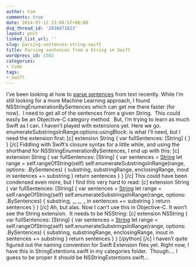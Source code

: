 ```yaml
---
author: tim
comments: true
date: 2014-07-12 23:08:57+00:00
dsq_thread_id: '2838871623'
layout: post
linked_list_url: ''
slug: parsing-sentences-string-swift
title: Parsing sentences from a String in Swift
wordpress_id: 1582
categories:
- Code
tags:
- swift
---
```


I’ve been looking at how to [parse
sentences](https://pinboard.in/u:broderboy/t:sentences/) from text recently.
While I’m still looking for a more Machine Learning approach, I found
NSStringEnumerationBySentences which can get me there faster (for now).  I
need to get all of the sentences from a given String.  This could easily be an
Objective-C category method.  But, I’m trying to learn as much Swift as I can.
I haven’t played with extensions yet. Here we go.
enumerateSubstringsInRange:options:usingBlock: is what I’ll need, but I need
the extension first: [c] extension String { var fullSentences: [String] { } }
[/c] Fiddling with Swift’s closure syntax for a little while, and using the
shorthand for NSStringEnumerationBySentences, I end up with this: [c]
extension String { var fullSentences: [String] { var sentences = [String]()
let range = self.rangeOfString(self) self.enumerateSubstringsInRange(range,
options: .BySentences) { substring, substringRange, enclosingRange, inout in
sentences += substring } return sentences } } [/c] This could have been
condensed even more, but I find this very hard to read: [c] extension String {
var fullSentences: [String] { var sentences = [String]() let range =
self.rangeOfString(self) self.enumerateSubstringsInRange(range, options:
.BySentences) { substring, _, _, _ in sentences += substring } return
sentences } } [/c] Ah, but alas. Now I can’t use this in Objective-C. It won’t
see the String extension.  It needs to be NSString: [c] extension NSString {
var fullSentences: [String] { var sentences = [String]() let range =
self.rangeOfString(self) self.enumerateSubstringsInRange(range, options:
.BySentences) { substring, substringRange, enclosingRange, inout in sentences
+= substring } return sentences } } [/python] [/c] I haven’t quite figured out
the naming convention for Swift Extension files yet. Right now, I have this in
StringExtentions.swift in my categories folder.  Though…. I guess to be proper
it should be NSStringExtentions.swift...

